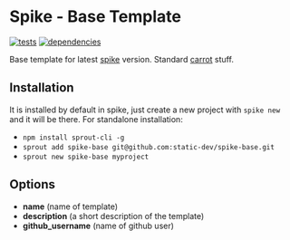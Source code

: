 # Spike - Base Template

[![tests](http://img.shields.io/travis/static-dev/spike-base/master.svg?style=flat)](https://travis-ci.org/spike-base/spike-base)  [![dependencies](http://david-dm.org/static-dev/spike-base.svg?path=root)](https://david-dm.org/static-dev/spike-base?path=root)

Base template for latest [spike](https://github.com/static-dev/spike) version. Standard [carrot](https://github.com/carrot) stuff.

## Installation

It is installed by default in spike, just create a new project with `spike new` and it will be there. For standalone installation:

- `npm install sprout-cli -g`
- `sprout add spike-base git@github.com:static-dev/spike-base.git`
- `sprout new spike-base myproject`

## Options

- **name** (name of template)
- **description** (a short description of the template)
- **github_username** (name of github user)
